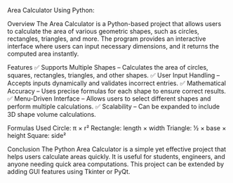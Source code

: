 Area Calculator Using Python:

Overview
The Area Calculator is a Python-based project that allows users to calculate the area of various geometric shapes, such as circles, rectangles, triangles, and more. The program provides an interactive interface where users can input necessary dimensions, and it returns the computed area instantly.

Features
✅ Supports Multiple Shapes – Calculates the area of circles, squares, rectangles, triangles, and other shapes.
✅ User Input Handling – Accepts inputs dynamically and validates incorrect entries.
✅ Mathematical Accuracy – Uses precise formulas for each shape to ensure correct results.
✅ Menu-Driven Interface – Allows users to select different shapes and perform multiple calculations.
✅ Scalability – Can be expanded to include 3D shape volume calculations.

Formulas Used
Circle: π × r²
Rectangle: length × width
Triangle: ½ × base × height
Square: side²

Conclusion
The Python Area Calculator is a simple yet effective project that helps users calculate areas quickly. It is useful for students, engineers, and anyone needing quick area computations. This project can be extended by adding GUI features using Tkinter or PyQt.

